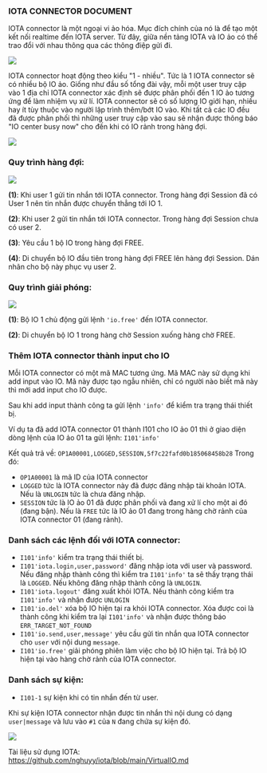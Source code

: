 ### IOTA CONNECTOR DOCUMENT

IOTA connector là một ngoại vi ảo hóa. Mục đích chính của nó là để tạo một kết nối realtime đến IOTA server. Từ đây, giữa nền tảng IOTA và IO ảo có thể trao đổi với nhau thông qua các thông điệp gửi đi.

![](https://oustittl.sirv.com/iota-connector/IOTA.png?w=800)

IOTA connector hoạt động theo kiểu "1 - nhiều". Tức là 1 IOTA connector sẽ có nhiều bộ IO ảo. Giống như đầu số tổng đài vậy, mỗi một user truy cập vào 1 địa chỉ IOTA connector xác định sẽ được phân phối đến 1 IO ảo tương ứng để làm nhiệm vụ xử lí. IOTA connector sẽ có số lượng IO giới hạn, nhiều hay ít tùy thuộc vào người lập trình thêm/bớt IO vào. Khi tất cả các IO đều đã được phân phối thì những user truy cập vào sau sẽ nhận được thông báo "IO center busy now" cho đến khi có IO rảnh trong hàng đợi.

![](https://oustittl.sirv.com/iota-connector/IOTA-BUSY.png?w=800)

### Quy trình hàng đợi:

![](https://oustittl.sirv.com/iota-connector/IOTA-ADD-QUEUE.png)

**(1)**: Khi user 1 gửi tin nhắn tới IOTA connector. Trong hàng đợi Session đã có User 1 nên tin nhắn được chuyển thẳng tới IO 1.

**(2)**: Khi user 2 gửi tin nhắn tới IOTA connector. Trong hàng đợi Session chưa có user 2.

**(3)**: Yêu cầu 1 bộ IO trong hàng đợi FREE.

**(4)**: Di chuyển bộ IO đầu tiên trong hàng đợi FREE lên hàng đợi Session. Dán nhãn cho bộ này phục vụ user 2.

### Quy trình giải phóng:

![](https://oustittl.sirv.com/iota-connector/IOTA-FREE-QUEUE.png)

**(1)**: Bộ IO 1 chủ động gửi lệnh `'io.free'` đến IOTA connector.

**(2)**: Di chuyển bộ IO 1 trong hàng chờ Session xuống hàng chờ FREE.

### Thêm IOTA connector thành input cho IO

Mỗi IOTA connector có một mã MAC tương ứng. Mã MAC này sử dụng khi add input vào IO. Mã này được tạo ngẫu nhiên, chỉ có người nào biết mã này thì mới add input cho IO được.

Sau khi add input thành công ta gửi lệnh `'info'` để kiểm tra trạng thái thiết bị.

Ví dụ ta đã add IOTA connector 01 thành I101 cho IO ảo 01 thì ở giao diện dòng lệnh của IO ảo 01 ta gửi lệnh: `I101'info'`

Kết quả trả về: `OP1A00001,LOGGED,SESSION,5f7c22fafd0b185068458b28`
Trong đó:

- `OP1A00001` là mã ID của IOTA connector
- `LOGGED` tức là IOTA connector này đã được đăng nhập tài khoản IOTA. Nếu là `UNLOGIN` tức là chưa đăng nhập.
- `SESSION` tức là IO ảo 01 đã được phân phối và đang xử lí cho một ai đó (đang bận). Nếu là `FREE` tức là IO ảo 01 đang trong hàng chờ rảnh của IOTA connector 01 (đang rảnh).

### Danh sách các lệnh đối với IOTA connector:

- `I101'info'` kiểm tra trạng thái thiết bị.
- `I101'iota.login,user,password'` đăng nhập iota với user và password. Nếu đăng nhập thành công thì kiểm tra `I101'info'` ta sẽ thấy trạng thái là `LOGGED`. Nếu không đăng nhập thành công là `UNLOGIN`.
- `I101'iota.logout'` đăng xuất khỏi IOTA. Nếu thành công kiểm tra `I101'info'` và nhận được `UNLOGIN`
- `I101'io.del'` xóa bộ IO hiện tại ra khỏi IOTA connector. Xóa được coi là thành công khi kiểm tra lại `I101'info'` và nhận được thông báo `ERR_TARGET_NOT_FOUND`
- `I101'io.send,user,message'` yêu cầu gửi tin nhắn qua IOTA connector cho `user` với nội dung `message`.
- `I101'io.free'` giải phóng phiên làm việc cho bộ IO hiện tại. Trả bộ IO hiện tại vào hàng chờ rảnh của IOTA connector.

### Danh sách sự kiện:

- `I101-1` sự kiện khi có tin nhắn đến từ user.

Khi sự kiện IOTA connector nhận được tin nhắn thì nội dung có dạng `user|message` và lưu vào `#1` của `N` đang chứa sự kiện đó.

![](https://oustittl.sirv.com/iota-connector/IOTA-MSG.png)

Tài liệu sử dụng IOTA:
https://github.com/nghuyy/iota/blob/main/VirtualIO.md
